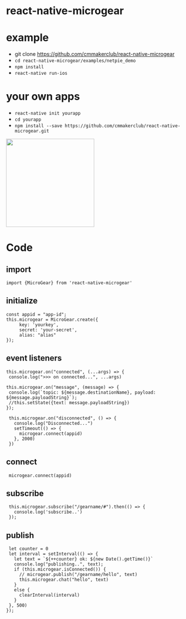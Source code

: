 # react-native-microgear


# example
*  git clone https://github.com/cmmakerclub/react-native-microgear
* `cd react-native-microgear/examples/netpie_demo`
* `npm install`
* `react-native run-ios`

# your own apps

* `react-native init yourapp`
* `cd yourapp`
* `npm install --save https://github.com/cmmakerclub/react-native-microgear.git`


<img src="https://lh3.googleusercontent.com/IY93JnBMaPAu8iL0yoIJjMKc77eSEpbp8eRAeBYaWYqS_xbEEkbmeAh-j_tavhSVy7ULxzSTqmBUSWQue8SdggnsrmgsyQLbb2cKSo5hMw419fa5M2T008qtfkLUNDsJdNc0kN9KXeVdqU2obTp0d1Qwx4MRmV5VDy0rhsCbQdl2_1bgMGA8I-TRu5LptOl7Bxh8GgYtnFZkZJNA9s_WaV6DfqqQyV5DHXb6zntBL6y82FyJ9SVlDyG91vrBJnoQAo_6q70dvg1WkYO_pFgYMwsVG3GeXL5QchWRtDyimJ2z5wtL86-J5fJ5ZxGis7WTt_N7PYwSEMVfXNIVOHognE1oPdSoJGV79H3Uy07aaTed9h1YpSdOdGYmRrbBfxp5jXFCchtPwaez9BtbHBl9oAngIWQQLagQZm8IdlVQ6TsWbCphmbBVE4aTw6MEWS8dWzZEtP4fddmA8gw-29VZtSCUQr4ZsemV71bIc1RXI7hn8f61GMDClr3xvW2qHVo3t6ylY1rXVsx4CdMsW1vjhWK-1QmYdNw3hJhEHooRisIIeM09JNGdjwmzAFtHfJBnye5zgqImJ4oPyyPPgMTxws5CZtR2V0Y0YQzXnuxS1Bc6IUCWIlqriesn2DvXet8edondYSj1cLSiaEoAmZCP2muKhYse3DmzcomlW3agB9U=w375-h689-no" width="240">


# Code

## import

    import {MicroGear} from 'react-native-microgear'

## initialize

    const appid = "app-id";
    this.microgear = MicroGear.create({
         key: 'yourkey',
         secret: 'your-secret',
         alias: "alias"
    });

## event listeners
    
    this.microgear.on("connected", (...args) => {
     console.log(">>> on connected...", ...args)

    this.microgear.on("message", (message) => {
     console.log(`topic: ${message.destinationName}, payload: ${message.payloadString}`);
     //this.setState({text: message.payloadString})
    });
   
     this.microgear.on("disconnected", () => {
       console.log("Disconnected...")
       setTimeout(() => {
         microgear.connect(appid)
       }, 2000)
     })

## connect

     microgear.connect(appid)
     
## subscribe


     this.microgear.subscribe("/gearname/#").then(() => {
       console.log('subscribe..')
     });
     
## publish

     let counter = 0
     let interval = setInterval(() => {
       let text = `${++counter} ok: ${new Date().getTime()}`
       console.log("publishing..", text);
       if (this.microgear.isConnected()) {
         // microgear.publish("/gearname/hello", text)
         this.microgear.chat("hello", text)
       }
       else {
         clearInterval(interval)
       }
     }, 500)
    });
   
